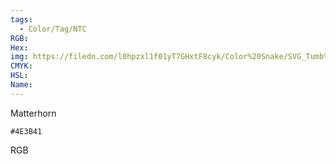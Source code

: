 ```yaml
---
tags:
  - Color/Tag/NTC
RGB:
Hex:
img: https://filedn.com/l0hpzxl1f01yT7GHxtF8cyk/Color%20Snake/SVG_Tumb%20Mass%20No%20Name/4E3B41.svg
CMYK:
HSL:
Name:
---
```

Matterhorn
```palette
#4E3B41
```
RGB
